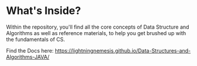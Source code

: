 # What's Inside?

Within the repository, you'll find all the core concepts of Data Structure and Algorithms as well as reference materials,
to help you get brushed up with the fundamentals of CS.

Find the Docs here: https://lightningnemesis.github.io/Data-Structures-and-Algorithms-JAVA/
